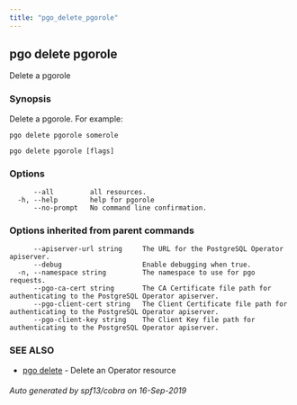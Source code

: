 ```yaml
---
title: "pgo_delete_pgorole"
---
```

## pgo delete pgorole

Delete a pgorole

### Synopsis

Delete a pgorole. For example:
    
    pgo delete pgorole somerole

```
pgo delete pgorole [flags]
```

### Options

```
      --all         all resources.
  -h, --help        help for pgorole
      --no-prompt   No command line confirmation.
```

### Options inherited from parent commands

```
      --apiserver-url string     The URL for the PostgreSQL Operator apiserver.
      --debug                    Enable debugging when true.
  -n, --namespace string         The namespace to use for pgo requests.
      --pgo-ca-cert string       The CA Certificate file path for authenticating to the PostgreSQL Operator apiserver.
      --pgo-client-cert string   The Client Certificate file path for authenticating to the PostgreSQL Operator apiserver.
      --pgo-client-key string    The Client Key file path for authenticating to the PostgreSQL Operator apiserver.
```

### SEE ALSO

* [pgo delete](/operatorcli/cli/pgo_delete/)	 - Delete an Operator resource

###### Auto generated by spf13/cobra on 16-Sep-2019
